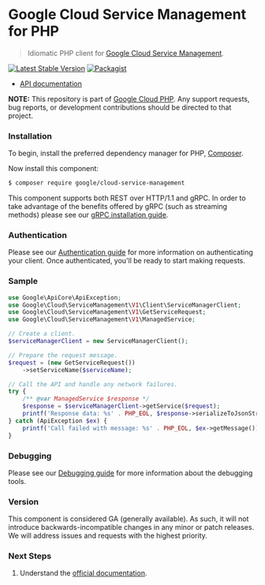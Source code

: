 # Google Cloud Service Management for PHP

> Idiomatic PHP client for [Google Cloud Service Management](https://cloud.google.com/service-management).

[![Latest Stable Version](https://poser.pugx.org/google/cloud-service-management/v/stable)](https://packagist.org/packages/google/cloud-service-management) [![Packagist](https://img.shields.io/packagist/dm/google/cloud-service-management.svg)](https://packagist.org/packages/google/cloud-service-management)

* [API documentation](https://cloud.google.com/php/docs/reference/cloud-service-management/latest)

**NOTE:** This repository is part of [Google Cloud PHP](https://github.com/googleapis/google-cloud-php). Any
support requests, bug reports, or development contributions should be directed to
that project.

### Installation

To begin, install the preferred dependency manager for PHP, [Composer](https://getcomposer.org/).

Now install this component:

```sh
$ composer require google/cloud-service-management
```

This component supports both REST over HTTP/1.1 and gRPC. In order to take advantage of the benefits offered by gRPC (such as streaming methods)
please see our [gRPC installation guide](https://cloud.google.com/php/grpc).

### Authentication

Please see our [Authentication guide](https://github.com/googleapis/google-cloud-php/blob/main/AUTHENTICATION.md) for more information
on authenticating your client. Once authenticated, you'll be ready to start making requests.

### Sample

```php
use Google\ApiCore\ApiException;
use Google\Cloud\ServiceManagement\V1\Client\ServiceManagerClient;
use Google\Cloud\ServiceManagement\V1\GetServiceRequest;
use Google\Cloud\ServiceManagement\V1\ManagedService;

// Create a client.
$serviceManagerClient = new ServiceManagerClient();

// Prepare the request message.
$request = (new GetServiceRequest())
    ->setServiceName($serviceName);

// Call the API and handle any network failures.
try {
    /** @var ManagedService $response */
    $response = $serviceManagerClient->getService($request);
    printf('Response data: %s' . PHP_EOL, $response->serializeToJsonString());
} catch (ApiException $ex) {
    printf('Call failed with message: %s' . PHP_EOL, $ex->getMessage());
}
```

### Debugging

Please see our [Debugging guide](https://github.com/googleapis/google-cloud-php/blob/main/DEBUG.md)
for more information about the debugging tools.

### Version

This component is considered GA (generally available). As such, it will not introduce backwards-incompatible changes in
any minor or patch releases. We will address issues and requests with the highest priority.

### Next Steps

1. Understand the [official documentation](https://cloud.google.com/service-management/docs).
